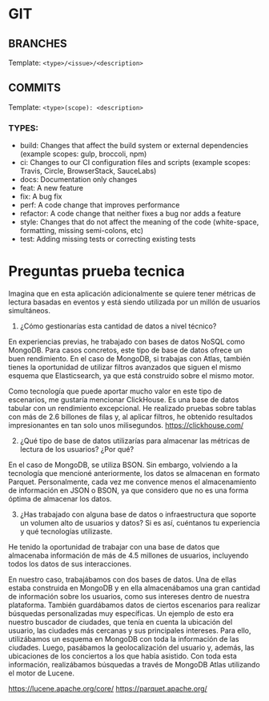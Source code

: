 # GIT
## BRANCHES
Template: `<type>/<issue>/<description>`

## COMMITS
Template: `<type>(scope): <description>`

### TYPES:
- build: Changes that affect the build system or external dependencies (example scopes: gulp, broccoli, npm)
- ci: Changes to our CI configuration files and scripts (example scopes: Travis, Circle, BrowserStack, SauceLabs)
- docs: Documentation only changes
- feat: A new feature
- fix: A bug fix
- perf: A code change that improves performance
- refactor: A code change that neither fixes a bug nor adds a feature
- style: Changes that do not affect the meaning of the code (white-space, formatting, missing semi-colons, etc)
- test: Adding missing tests or correcting existing tests


# Preguntas prueba tecnica
Imagina que en esta aplicación adicionalmente se quiere tener métricas de
lectura basadas en eventos y está siendo utilizada por un millón de usuarios
simultáneos.

1. ¿Cómo gestionarías esta cantidad de datos a nivel técnico?

En experiencias previas, he trabajado con bases de datos NoSQL como MongoDB. Para casos concretos, este tipo de base de datos ofrece un buen rendimiento. En el caso de MongoDB, si trabajas con Atlas, también tienes la oportunidad de utilizar filtros avanzados que siguen el mismo esquema que Elasticsearch, ya que está construido sobre el mismo motor.

Como tecnología que puede aportar mucho valor en este tipo de escenarios, me gustaría mencionar ClickHouse. Es una base de datos tabular con un rendimiento excepcional. He realizado pruebas sobre tablas con más de 2.6 billones de filas y, al aplicar filtros, he obtenido resultados impresionantes en tan solo unos milisegundos.
https://clickhouse.com/


2. ¿Qué tipo de base de datos utilizarías para almacenar las métricas de
lectura de los usuarios? ¿Por qué?

En el caso de MongoDB, se utiliza BSON. Sin embargo, volviendo a la tecnología que mencioné anteriormente, los datos se almacenan en formato Parquet.
Personalmente, cada vez me convence menos el almacenamiento de información en JSON o BSON, ya que considero que no es una forma óptima de almacenar los datos.


3. ¿Has trabajado con alguna base de datos o infraestructura que soporte un
volumen alto de usuarios y datos? Si es así, cuéntanos tu experiencia y qué
tecnologías utilizaste.

He tenido la oportunidad de trabajar con una base de datos que almacenaba información de más de 4.5 millones de usuarios, incluyendo todos los datos de sus interacciones.

En nuestro caso, trabajábamos con dos bases de datos. Una de ellas estaba construida en MongoDB y en ella almacenábamos una gran cantidad de información sobre los usuarios, como sus intereses dentro de nuestra plataforma.
También guardábamos datos de ciertos escenarios para realizar búsquedas personalizadas muy específicas. Un ejemplo de esto era nuestro buscador de ciudades, que tenía en cuenta la ubicación del usuario, las ciudades más cercanas y sus principales intereses. Para ello, utilizábamos un esquema en MongoDB con toda la información de las ciudades. Luego, pasábamos la geolocalización del usuario y, además, las ubicaciones de los conciertos a los que había asistido. Con toda esta información, realizábamos búsquedas a través de MongoDB Atlas utilizando el motor de Lucene.

https://lucene.apache.org/core/
https://parquet.apache.org/
